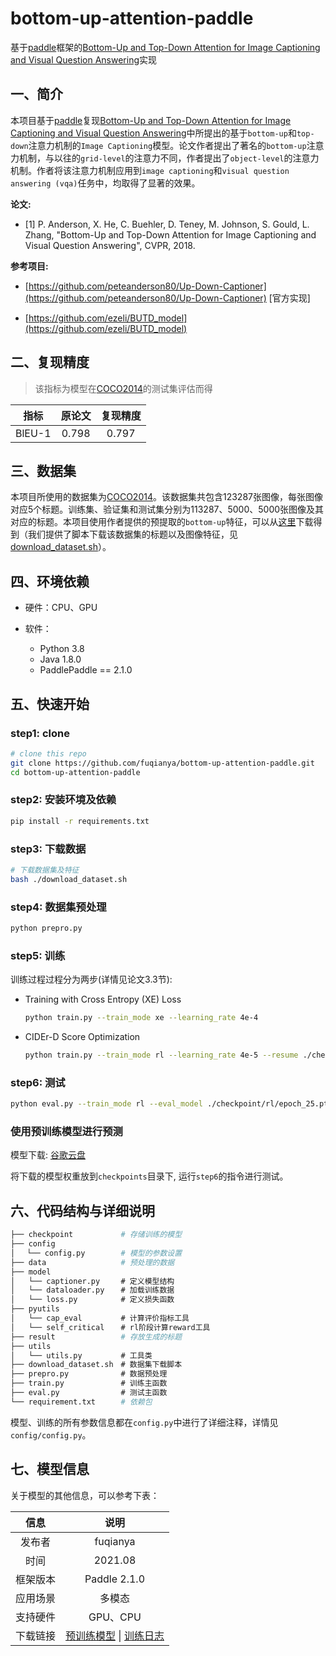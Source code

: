 # bottom-up-attention-paddle

基于[paddle](https://github.com/PaddlePaddle/Paddle)框架的[Bottom-Up and Top-Down Attention for Image Captioning and Visual Question Answering](https://arxiv.org/abs/1707.07998)实现

## 一、简介

本项目基于[paddle](https://github.com/PaddlePaddle/Paddle)复现[Bottom-Up and Top-Down Attention for Image Captioning and Visual Question Answering](https://arxiv.org/abs/1707.07998)中所提出的基于`bottom-up`和`top-down`注意力机制的`Image Captioning`模型。论文作者提出了著名的`bottom-up`注意力机制，与以往的`grid-level`的注意力不同，作者提出了`object-level`的注意力机制。作者将该注意力机制应用到`image captioning`和`visual question answering (vqa)`任务中，均取得了显著的效果。

**论文:**

* [1] P. Anderson, X. He, C. Buehler, D. Teney, M. Johnson, S. Gould, L. Zhang, "Bottom-Up and Top-Down Attention for Image Captioning and Visual Question Answering", CVPR, 2018.

**参考项目:**

* [https://github.com/peteanderson80/Up-Down-Captioner](https://github.com/peteanderson80/Up-Down-Captioner) [官方实现]

* [https://github.com/ezeli/BUTD_model](https://github.com/ezeli/BUTD_model)

## 二、复现精度

> 该指标为模型在[COCO2014](https://cocodataset.org/)的测试集评估而得

| 指标 | 原论文 | 复现精度 | 
| :---: | :---: | :---: | 
| BlEU-1 | 0.798 | 0.797 |

## 三、数据集

本项目所使用的数据集为[COCO2014](https://cocodataset.org/)。该数据集共包含123287张图像，每张图像对应5个标题。训练集、验证集和测试集分别为113287、5000、5000张图像及其对应的标题。本项目使用作者提供的预提取的`bottom-up`特征，可以从[这里](https://github.com/peteanderson80/bottom-up-attention)下载得到（我们提供了脚本下载该数据集的标题以及图像特征，见[download_dataset.sh](https://github.com/fuqianya/bottom-up-attention-paddle/download_dataset.sh)）。

## 四、环境依赖

* 硬件：CPU、GPU

* 软件：
    * Python 3.8
    * Java 1.8.0
    * PaddlePaddle == 2.1.0

## 五、快速开始

### step1: clone 

```bash
# clone this repo
git clone https://github.com/fuqianya/bottom-up-attention-paddle.git
cd bottom-up-attention-paddle
```

### step2: 安装环境及依赖

```bash
pip install -r requirements.txt
```

### step3: 下载数据

```bash
# 下载数据集及特征
bash ./download_dataset.sh
```

### step4: 数据集预处理

```python
python prepro.py
```

### step5: 训练

训练过程过程分为两步(详情见论文3.3节):

* Training with Cross Entropy (XE) Loss

  ```bash
  python train.py --train_mode xe --learning_rate 4e-4
  ```

* CIDEr-D Score Optimization

  ```bash
  python train.py --train_mode rl --learning_rate 4e-5 --resume ./checkpoint/xe/epoch_25.pth
  ```
### step6: 测试

```bash
python eval.py --train_mode rl --eval_model ./checkpoint/rl/epoch_25.pth --result_file epoch25_results.json
```

### 使用预训练模型进行预测

模型下载: [谷歌云盘](https://drive.google.com/)

将下载的模型权重放到`checkpoints`目录下, 运行`step6`的指令进行测试。

## 六、代码结构与详细说明

```bash
├── checkpoint      　   # 存储训练的模型
├── config
│　 └── config.py        # 模型的参数设置
├── data            　   # 预处理的数据
├── model
│   └── captioner.py   　# 定义模型结构
│   └── dataloader.py  　# 加载训练数据
│   └── loss.py        　# 定义损失函数
├── pyutils 
│   └── cap_eval       　# 计算评价指标工具
│   └── self_critical  　# rl阶段计算reward工具
├── result            　 # 存放生成的标题
├── utils 
│   └── utils.py       　# 工具类
├── download_dataset.sh　# 数据集下载脚本
├── prepro.py          　# 数据预处理
├── train.py           　# 训练主函数
├── eval.py            　# 测试主函数
└── requirement.txt   　 # 依赖包
```

模型、训练的所有参数信息都在`config.py`中进行了详细注释，详情见`config/config.py`。

## 七、模型信息

关于模型的其他信息，可以参考下表：

| 信息 | 说明 |
| :---: | :---: |
| 发布者 | fuqianya |
| 时间 | 2021.08 |
| 框架版本 | Paddle 2.1.0 |
| 应用场景 | 多模态 |
| 支持硬件 | GPU、CPU |
| 下载链接 | [预训练模型]() \| [训练日志]()  |